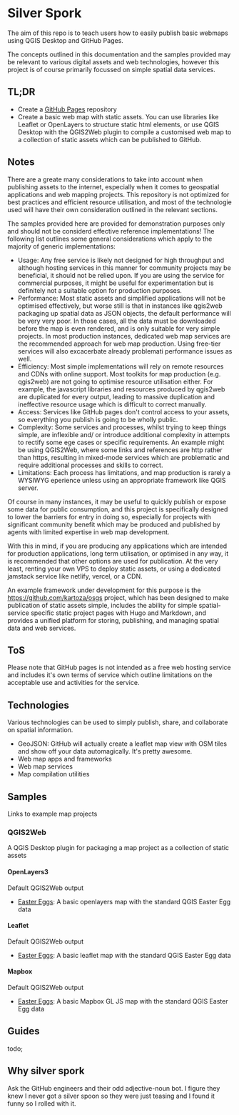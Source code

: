 # Silver Spork

The aim of this repo is to teach users how to easily publish basic webmaps using QGIS Desktop and GitHub Pages.

The concepts outlined in this documentation and the samples provided may be relevant to various digital assets and web technologies, however this project is of course primarily focussed on simple spatial data services.

## TL;DR

- Create a [GitHub Pages](https://docs.github.com/en/pages/getting-started-with-github-pages/about-github-pages) repository
- Create a basic web map with static assets. You can use libraries like Leaflet or OpenLayers to structure static html elements, or use QGIS Desktop with the QGIS2Web plugin to compile a customised web map to a collection of static assets which can be published to GitHub.

## Notes

There are a greate many considerations to take into account when publishing assets to the internet, especially when it comes to geospatial applications and web mapping projects. This repository is not optimized for best practices and efficient resource utilisation, and most of the technologie used will have their own consideration outlined in the relevant sections.

The samples provided here are provided for demonstration purposes only and should not be considerd effective reference implementations! The following list outlines some general considerations which apply to the majority of generic implementations:

- Usage: Any free service is likely not designed for high throughput and although hosting services in this manner for community projects may be beneficial, it should not be relied upon. If you are using the service for commercial purposes, it might be useful for experimentation but is definitely not a suitable option for production purposes.
- Performance: Most static assets and simplified applications will not be optimised effectively, but worse still is that in instances like qgis2web packaging up spatial data as JSON objects, the default performance will be very very poor. In those cases, all the data must be downloaded before the map is even rendered, and is only suitable for very simple projects. In most production instances, dedicated web map services are the recommended approach for web map production. Using free-tier services will also excacerbate already problemati performance issues as well.
- Efficiency: Most simple implementations will rely on remote resources and CDNs with online support. Most toolkits for map production (e.g. qgis2web) are not going to optimise resource utilisation either. For example, the javascript libraries and resources produced by qgis2web are duplicated for every output, leading to massive duplication and ineffective resource usage which is difficult to correct manually.
- Access: Services like GitHub pages don't control access to your assets, so everything you publish is going to be wholly public.
- Complexity: Some services and processes, whilst trying to keep things simple, are inflexible and/ or introduce additional complexity in attempts to rectify some ege cases or specific requirements. An example might be using QGIS2Web, where some links and references are http rather than https, resulting in mixed-mode services which are problematic and require additional processes and skills to correct.
- Limitations: Each process has limitations, and map production is rarely a WYSIWYG eperience unless using an appropriate framework like QGIS server.

Of course in many instances, it may be useful to quickly publish or expose some data for public consumption, and this project is specifically designed to lower the barriers for entry in doing so, especially for projects with significant community benefit which may be produced and published by agents with limited expertise in web map development.

With this in mind, if you are producing any applications which are intended for production applications, long term utilisation, or optimised in any way, it is recommended that other options are used for publication. At the very least, renting your own VPS to deploy static assets, or using a dedicated jamstack service like netlify, vercel, or a CDN.

An example framework under development for this purpose is the https://github.com/kartoza/osgs project, which has been designed to make publication of static assets simple, includes the ability for simple spatial-service specific static project pages with Hugo and Markdown, and provides a unified platform for storing, publishing, and managing spatial data and web services.

## ToS

Please note that GitHub pages is not intended as a free web hosting service and includes it's own terms of service which outline limitations on the acceptable use and activities for the service.

## Technologies

Various technologies can be used to simply publish, share, and collaborate on spatial information.

- GeoJSON: GitHub will actually create a leaflet map view with OSM tiles and show off your data automagically. It's pretty awesome.
- Web map apps and frameworks
- Web map services
- Map compilation utilities

## Samples

Links to example map projects

### QGIS2Web

A QGIS Desktop plugin for packaging a map project as a collection of static assets

#### OpenLayers3

Default QGIS2Web output

- [Easter Eggs](./qgis2web/ol3/easter/index.html): A basic openlayers map with the standard QGIS Easter Egg data

#### Leaflet

Default QGIS2Web output

- [Easter Eggs](./qgis2web/leaflet/easter/index.html): A basic leaflet map with the standard QGIS Easter Egg data

#### Mapbox

Default QGIS2Web output

- [Easter Eggs](./qgis2web/mapbox/easter/index.html): A basic Mapbox GL JS map with the standard QGIS Easter Egg data

## Guides

todo;

## Why silver spork

Ask the GitHub engineers and their odd adjective-noun bot. I figure they knew I never got a silver spoon so they were just teasing and I found it funny so I rolled with it.
